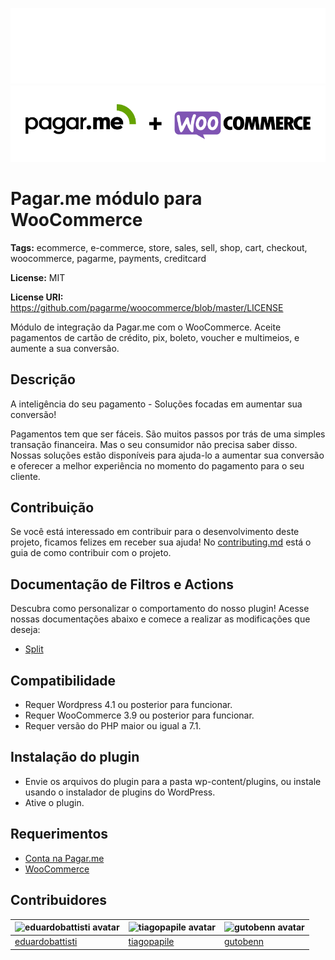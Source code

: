 ![Pagar.me e WooCommerce logo](https://github.com/pagarme/woocommerce/blob/master/docs/images/pagarme+woocommerce-white.png#gh-dark-mode-only)
![Pagar.me e WooCommerce logo](https://github.com/pagarme/woocommerce/blob/master/docs/images/pagarme+woocommerce.png#gh-light-mode-only)

# Pagar.me módulo para WooCommerce

**Tags:** ecommerce, e-commerce, store, sales, sell, shop, cart, checkout, woocommerce, pagarme, payments, creditcard

**License:** MIT

**License URI:** https://github.com/pagarme/woocommerce/blob/master/LICENSE

Módulo de integração da Pagar.me com o WooCommerce. Aceite pagamentos de cartão de crédito, pix, boleto, voucher e multimeios, e aumente a sua conversão.

## Descrição

A inteligência do seu pagamento - Soluções focadas em aumentar sua conversão!

Pagamentos tem que ser fáceis. São muitos passos por trás de uma simples transação financeira. Mas o seu consumidor não precisa saber disso. Nossas soluções estão disponíveis para ajuda-lo a aumentar sua conversão e oferecer a melhor experiência no momento do pagamento para o seu cliente.

## Contribuição

Se você está interessado em contribuir para o desenvolvimento deste projeto, ficamos felizes em receber sua ajuda! No [contributing.md](https://github.com/pagarme/woocommerce/blob/master/.github/contributing.md) está o guia de como contribuir com o projeto.

## Documentação de Filtros e Actions

Descubra como personalizar o comportamento do nosso plugin! Acesse nossas documentações abaixo e comece a realizar as modificações que deseja:
- [Split](https://github.com/pagarme/woocommerce/blob/master/docs/filters-actions/split.md)

## Compatibilidade

- Requer Wordpress 4.1 ou posterior para funcionar.
- Requer WooCommerce 3.9 ou posterior para funcionar.
- Requer versão do PHP maior ou igual a 7.1.

## Instalação do plugin

- Envie os arquivos do plugin para a pasta wp-content/plugins, ou instale usando o instalador de plugins do WordPress.
- Ative o plugin.

## Requerimentos

- [Conta na Pagar.me](http://www.pagar.me/)
- [WooCommerce](https://wordpress.org/plugins/woocommerce/)

## Contribuidores

| ![eduardobattisti avatar](https://avatars.githubusercontent.com/u/56602897?s=60&v=4) | ![tiagopapile avatar](https://avatars.githubusercontent.com/u/82596706?s=60&v=4) | ![gutobenn avatar](https://avatars.githubusercontent.com/u/607762?s=60&v=4) |
|---|---|---|
| [eduardobattisti](https://github.com/eduardobattisti) | [tiagopapile](https://github.com/tiagopapile) | [gutobenn](https://github.com/gutobenn) |
